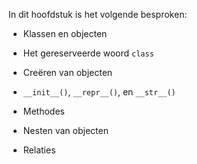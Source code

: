 In dit hoofdstuk is het volgende besproken:

-   Klassen en objecten

-   Het gereserveerde woord `class`

-   Creëren van objecten

-   `__init__()`, `__repr__()`, en `__str__()`

-   Methodes

-   Nesten van objecten

-   Relaties

